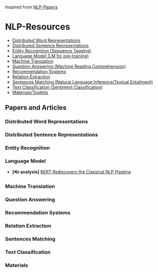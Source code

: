 Inspired from [NLP-Papers](https://github.com/llhthinker/NLP-Papers)
# NLP-Resources
- [Distributed Word Representations](#distributed-word-representations)
- [Distributed Sentence Representations](#distributed-sentence-representations)
- [Entity Recognition (Sequence Tagging)](#entity-recognition)
- [Language Model (LM for pre-training)](#language-model)
- [Machine Translation](#machine-translation)
- [Question Answering (Machine Reading Comprehension)](#question-answering)
- [Recommendation Systems](#recommendation-systems)
- [Relation Extraction](#relation-extraction)
- [Sentences Matching (Natural Language Inference/Textual Entailment)](#sentences-matching)
- [Text Classification (Sentiment Classification)](#text-classification)
- [Materials/Toolkits](#materials)

## Papers and Articles

### Distributed Word Representations

### Distributed Sentence Representations

### Entity Recognition

### Language Model
  - **[:eyeglasses: analysis]** [BERT Rediscovers the Classical NLP Pipeline](https://github.com/eg-nlp-community/nlp-reading-group/issues/2)
### Machine Translation

### Question Answering

### Recommendation Systems
  
### Relation Extraction
  
### Sentences Matching
  
### Text Classification

### Materials

